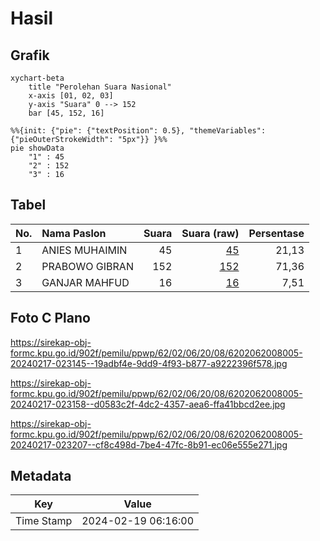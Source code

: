 # Hasil

## Grafik

```mermaid
xychart-beta
    title "Perolehan Suara Nasional"
    x-axis [01, 02, 03]
    y-axis "Suara" 0 --> 152
    bar [45, 152, 16]
```

```mermaid
%%{init: {"pie": {"textPosition": 0.5}, "themeVariables": {"pieOuterStrokeWidth": "5px"}} }%%
pie showData
    "1" : 45
    "2" : 152
    "3" : 16
```

## Tabel

| No. | Nama Paslon    | Suara | Suara (raw) | Persentase |
|:--- |:-------------- | -----:| -----------:| ----------:|
| 1   | ANIES MUHAIMIN | 45    | [45][p-1]   | 21,13      |
| 2   | PRABOWO GIBRAN | 152   | [152][p-2]  | 71,36      |
| 3   | GANJAR MAHFUD  | 16    | [16][p-3]   | 7,51       |


[p-1]: https://github.com/gigit-pemilu/pemilu-2024/blob/main/pilpres/hitung-suara/sub/62-kalimantan-tengah/sub/02-kotawaringin-timur/sub/06-mentawa-baru-ketapang/sub/2008-eka-bahurui/sub/005-tps/sub/paslon-1.txt
[p-2]: https://github.com/gigit-pemilu/pemilu-2024/blob/main/pilpres/hitung-suara/sub/62-kalimantan-tengah/sub/02-kotawaringin-timur/sub/06-mentawa-baru-ketapang/sub/2008-eka-bahurui/sub/005-tps/sub/paslon-2.txt
[p-3]: https://github.com/gigit-pemilu/pemilu-2024/blob/main/pilpres/hitung-suara/sub/62-kalimantan-tengah/sub/02-kotawaringin-timur/sub/06-mentawa-baru-ketapang/sub/2008-eka-bahurui/sub/005-tps/sub/paslon-3.txt

## Foto C Plano

https://sirekap-obj-formc.kpu.go.id/902f/pemilu/ppwp/62/02/06/20/08/6202062008005-20240217-023145--19adbf4e-9dd9-4f93-b877-a9222396f578.jpg

https://sirekap-obj-formc.kpu.go.id/902f/pemilu/ppwp/62/02/06/20/08/6202062008005-20240217-023158--d0583c2f-4dc2-4357-aea6-ffa41bbcd2ee.jpg

https://sirekap-obj-formc.kpu.go.id/902f/pemilu/ppwp/62/02/06/20/08/6202062008005-20240217-023207--cf8c498d-7be4-47fc-8b91-ec06e555e271.jpg


## Metadata

| Key        | Value               |
| ---------- | ------------------- |
| Time Stamp | 2024-02-19 06:16:00 |




